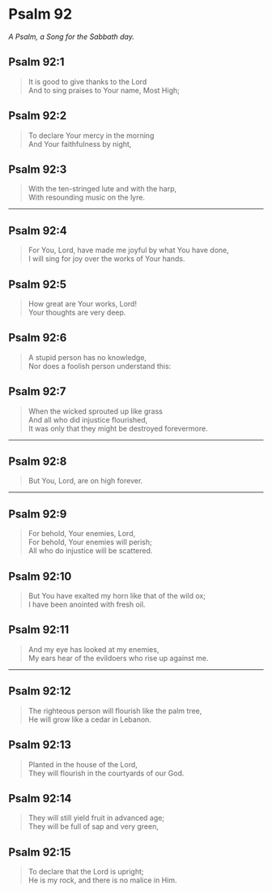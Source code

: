 # Psalm 92

_A Psalm, a Song for the Sabbath day._

## Psalm 92:1

> It is good to give thanks to the Lord  
> And to sing praises to Your name, Most High;

## Psalm 92:2

> To declare Your mercy in the morning  
> And Your faithfulness by night,

## Psalm 92:3

> With the ten-stringed lute and with the harp,  
> With resounding music on the lyre.

---

## Psalm 92:4

> For You, Lord, have made me joyful by what You have done,  
> I will sing for joy over the works of Your hands.

## Psalm 92:5

> How great are Your works, Lord!  
> Your thoughts are very deep.

## Psalm 92:6

> A stupid person has no knowledge,  
> Nor does a foolish person understand this:

## Psalm 92:7

> When the wicked sprouted up like grass  
> And all who did injustice flourished,  
> It was only that they might be destroyed forevermore.

---

## Psalm 92:8

> But You, Lord, are on high forever.

---

## Psalm 92:9

> For behold, Your enemies, Lord,  
> For behold, Your enemies will perish;  
> All who do injustice will be scattered.

## Psalm 92:10

> But You have exalted my horn like that of the wild ox;  
> I have been anointed with fresh oil.

## Psalm 92:11

> And my eye has looked at my enemies,  
> My ears hear of the evildoers who rise up against me.

---

## Psalm 92:12

> The righteous person will flourish like the palm tree,  
> He will grow like a cedar in Lebanon.

## Psalm 92:13

> Planted in the house of the Lord,  
> They will flourish in the courtyards of our God.

## Psalm 92:14

> They will still yield fruit in advanced age;  
> They will be full of sap and very green,

## Psalm 92:15

> To declare that the Lord is upright;  
> He is my rock, and there is no malice in Him.
